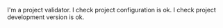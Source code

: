 I'm a project validator. I check project configuration is ok. I check project development version is ok.